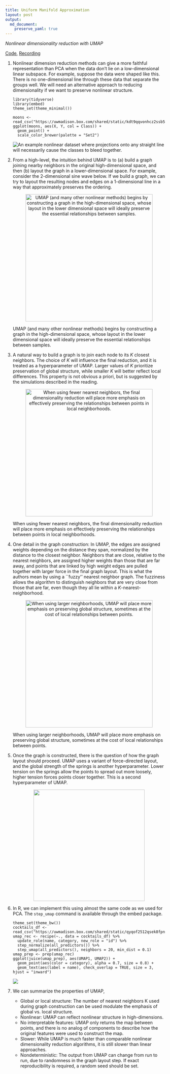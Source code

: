 ```yaml
---
title: Uniform Manifold Approximation
layout: post
output:
  md_document:
    preserve_yaml: true
---
```


*Nonlinear dimensionality reduction with UMAP*

[Code](https://github.com/krisrs1128/stat679_code/tree/main/examples/week11/week11-3.Rmd),
[Recording]()

1.  Nonlinear dimension reduction methods can give a more faithful
    representation than PCA when the data don’t lie on a low-dimensional
    linear subspace. For example, suppose the data were shaped like
    this. There is no one-dimensional line through these data that
    separate the groups well. We will need an alternative approach to
    reducing dimensionality if we want to preserve nonlinear structure.

        library(tidyverse)
        library(embed)
        theme_set(theme_minimal())

        moons <- read_csv("https://uwmadison.box.com/shared/static/kdt9qqvonhcz2ssb599p1nqganrg1w6k.csv")
        ggplot(moons, aes(X, Y, col = Class)) +
          geom_point() +
          scale_color_brewer(palette = "Set2")

    ![An example nonlinear dataset where projections onto any straight
    line will necessarily cause the classes to bleed
    together.](/stat679_notes/assets/week11-3/unnamed-chunk-2-1.png)

2.  From a high-level, the intuition behind UMAP is to (a) build a graph
    joining nearby neighbors in the original high-dimensional space, and
    then (b) layout the graph in a lower-dimensional space. For example,
    consider the 2-dimensional sine wave below. If we build a graph, we
    can try to layout the resulting nodes and edges on a 1-dimensional
    line in a way that approximately preserves the ordering.

    <p align="center">

    <img src="/stat679_notes/assets/week11-3/sine_wave.png" alt="UMAP (and many other nonlinear methods) begins by constructing a graph in the high-dimensional space, whose layout in the lower dimensional space will ideally preserve the essential relationships between samples." width="400" />
    <p class="caption">
    UMAP (and many other nonlinear methods) begins by constructing a
    graph in the high-dimensional space, whose layout in the lower
    dimensional space will ideally preserve the essential relationships
    between samples.
    </p>

    </p>

3.  A natural way to build a graph is to join each node to its *K*
    closest neighbors. The choice of *K* will influence the final
    reduction, and it is treated as a hyperparameter of UMAP. Larger
    values of *K* prioritize preservation of global structure, while
    smaller *K* will better reflect local differences. This property is
    not obvious a priori, but is suggested by the simulations described
    in the reading.

    <p align="center">

    <img src="/stat679_notes/assets/week11-3/soft_neighborhoods.png" alt="When using fewer nearest neighbors, the final dimensionality reduction will place more emphasis on effectively preserving the relationships between points in local neighborhoods." width="400" />
    <p class="caption">
    When using fewer nearest neighbors, the final dimensionality
    reduction will place more emphasis on effectively preserving the
    relationships between points in local neighborhoods.
    </p>

    </p>

4.  One detail in the graph construction: In UMAP, the edges are
    assigned weights depending on the distance they span, normalized by
    the distance to the closest neighbor. Neighbors that are close,
    relative to the nearest neighbors, are assigned higher weights than
    those that are far away, and points that are linked by high weight
    edges are pulled together with larger force in the final graph
    layout. This is what the authors mean by using a \`\`fuzzy’’ nearest
    neighbor graph. The fuzziness allows the algorithm to distinguish
    neighbors that are very close from those that are far, even though
    they all lie within a *K*-nearest-neighborhood.

    <p align="center">

    <img src="/stat679_notes/assets/week11-3/soft_neighborhoods_large_k.png" alt="When using larger neighborhoods, UMAP will place more emphasis on preserving global structure, sometimes at the cost of local relationships between points." width="400" />
    <p class="caption">
    When using larger neighborhoods, UMAP will place more emphasis on
    preserving global structure, sometimes at the cost of local
    relationships between points.
    </p>

    </p>

5.  Once the graph is constructed, there is the question of how the
    graph layout should proceed. UMAP uses a variant of force-directed
    layout, and the global strength of the springs is another
    hyperparameter. Lower tension on the springs allow the points to
    spread out more loosely, higher tension forces points closer
    together. This is a second hyperparameter of UMAP.

    <p align="center">

    <img src="/stat679_notes/assets/week11-3/graph_layout.png" width="350" />

    </p>

6.  In R, we can implement this using almost the same code as we used
    for PCA. The `step_umap` command is available through the embed
    package.

        theme_set(theme_bw())
        cocktails_df <- read_csv("https://uwmadison.box.com/shared/static/qyqof2512qsek8fpnkqqiw3p1jb77acf.csv")
        umap_rec <- recipe(~., data = cocktails_df) %>%
          update_role(name, category, new_role = "id") %>%
          step_normalize(all_predictors()) %>%
          step_umap(all_predictors(), neighbors = 20, min_dist = 0.1)
        umap_prep <- prep(umap_rec)
        ggplot(juice(umap_prep), aes(UMAP1, UMAP2)) +
          geom_point(aes(color = category), alpha = 0.7, size = 0.8) +
          geom_text(aes(label = name), check_overlap = TRUE, size = 3, hjust = "inward")

    ![](/stat679_notes/assets/week11-3/unnamed-chunk-7-1.png)

7.  We can summarize the properties of UMAP,

    -   Global or local structure: The number of nearest neighbors K
        used during graph construction can be used modulate the emphasis
        of global vs. local structure.
    -   Nonlinear: UMAP can reflect nonlinear structure in
        high-dimensions.
    -   No interpretable features: UMAP only returns the map between
        points, and there is no analog of components to describe how the
        original features were used to construct the map.
    -   Slower: While UMAP is much faster than comparable nonlinear
        dimensionality reduction algorithms, it is still slower than
        linear approaches.
    -   Nondeterministic: The output from UMAP can change from run to
        run, due to randomness in the graph layout step. If exact
        reproducibility is required, a random seed should be set.

